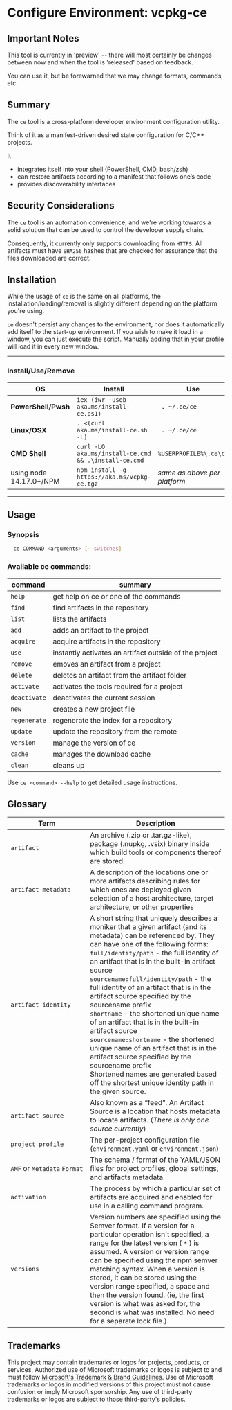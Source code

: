 # Configure Environment: vcpkg-ce 

## Important Notes  

This tool is currently in 'preview' -- there will most certainly be changes between now
and when the tool is 'released' based on feedback. 

You can use it, but be forewarned that we may change formats, commands, etc. 

## Summary

The `ce` tool is a cross-platform developer environment configuration utility. 

Think of it as a manifest-driven desired state configuration for C/C++ projects. 

It 
 - integrates itself into your shell (PowerShell, CMD, bash/zsh)
 - can restore artifacts according to a manifest that follows one’s code 
 - provides discoverability interfaces


## Security Considerations

The `ce` tool is an automation convenience, and we're working towards a solid solution that can be used to control the developer supply chain.

Consequently, it currently only supports downloading from `HTTPS`. All artifacts must have `SHA256` hashes that are checked for assurance that the files downloaded are correct.


## Installation

While the usage of `ce` is the same on all platforms, the installation/loading/removal is slightly different depending on the platform you're using.

`ce` doesn't persist any changes to the environment, nor does it automatically add itself to the start-up environment. If you wish to make it load in a window, you can just execute the script. Manually adding that in your profile will load it in every new window.

<hr>

### Install/Use/Remove

| OS              | Install                                             | Use                   | Remove                          |
|-----------------|-----------------------------------------------------|-----------------------|---------------------------------|
| **PowerShell/Pwsh** |`iex (iwr -useb aka.ms/install-ce.ps1)`              |` . ~/.ce/ce`          | `rmdir -recurse ~/.ce`          |
| **Linux/OSX**       |`. <(curl aka.ms/install-ce.sh -L)`                  |` . ~/.ce/ce`          | `rm -rf ~/.ce`                  |
| **CMD Shell**       |`curl -LO aka.ms/install-ce.cmd && .\install-ce.cmd` |`%USERPROFILE%\.ce\ce` | `rmdir /s /q %USERPROFILE%\.ce` |
| using node 14.17.0+/NPM | `npm install -g https://aka.ms/vcpkg-ce.tgz` | _same as above per platform_ | _same as above per platform_ | 

<hr>

## Usage

### Synopsis

``` bash
  ce COMMAND <arguments> [--switches]
```

### Available ce commands:

| command | summary | 
|---------|---------|
|  `help`       | get help on ce or one of the commands |
|  `find`       | find artifacts in the repository |
|  `list`       | lists the artifacts |
|  `add`        | adds an artifact to the project |
|  `acquire`    | acquire artifacts in the repository |
|  `use`        | instantly activates an artifact outside of the project |
|  `remove`     | emoves an artifact from a project |
|  `delete`     | deletes an artifact from the artifact folder |
|  `activate`   | activates the tools required for a project |
|  `deactivate` | deactivates the current session |
|  `new`        | creates a new project file |
|  `regenerate` | regenerate the index for a repository |
|  `update`     | update the repository from the remote |
|  `version`    | manage the version of ce |
|  `cache`      | manages the download cache |
|  `clean`      | cleans up |

Use `ce <command> --help` to get detailed usage instructions.

## Glossary

| Term       | Description                                         |
|------------|-----------------------------------------------------|
| `artifact` | An archive (.zip or .tar.gz-like), package (.nupkg, .vsix) binary inside which build tools or components thereof are stored. |
| `artifact metadata` | A description of the locations one or more artifacts describing rules for which ones are deployed given selection of a host architecture, target architecture, or other properties|
| `artifact identity` | A short string that uniquely describes a moniker that a given artifact (and its metadata) can be referenced by. They can have one of the following forms:<br> `full/identity/path` - the full identity of an artifact that is in the built-in artifact source<br>`sourcename:full/identity/path` - the full identity of an artifact that is in the artifact source specified by the sourcename prefix<br>`shortname` - the shortened unique name of an artifact that is in the built-in artifact source<br>`sourcename:shortname` - the shortened unique name of an artifact that is in the artifact source specified by the sourcename prefix<br>Shortened names are generated based off the shortest unique identity path in the given source. |
| `artifact source` | Also known as a “feed”. An Artifact Source is a location that hosts metadata to locate artifacts. (_There is only one source currently_) |
| `project profile` | The per-project configuration file (`environment.yaml` or `environment.json`) 
| `AMF`&nbsp;or&nbsp;`Metadata`&nbsp;`Format` | The schema / format of the YAML/JSON files for project profiles, global settings, and artifacts metadata. |
| `activation` | The process by which a particular set of artifacts are acquired and enabled for use in a calling command program.|
| `versions` | Version numbers are specified using the Semver format. If a version for a particular operation isn't specified, a range for the latest version ( `*` ) is assumed. A version or version range can be specified using the npm semver matching syntax. When a version is stored, it can be stored using the version range specified, a space and then the version found. (ie, the first version is what was asked for, the second is what was installed. No need for a separate lock file.) |

## Trademarks

This project may contain trademarks or logos for projects, products, or services. Authorized use of Microsoft 
trademarks or logos is subject to and must follow 
[Microsoft's Trademark & Brand Guidelines](https://www.microsoft.com/en-us/legal/intellectualproperty/trademarks/usage/general).
Use of Microsoft trademarks or logos in modified versions of this project must not cause confusion or imply Microsoft sponsorship.
Any use of third-party trademarks or logos are subject to those third-party's policies.
